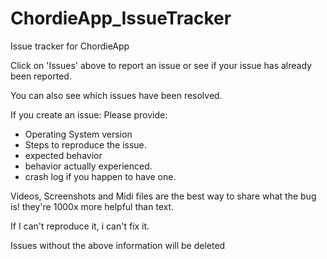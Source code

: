 # ChordieApp_IssueTracker
Issue tracker for ChordieApp

Click on 'Issues' above to report an issue or see if your issue has already been reported.

You can also see which issues have been resolved.

If you create an issue: 
Please provide: 
  - Operating System version
  - Steps to reproduce the issue.
  - expected behavior
  - behavior actually experienced.
  - crash log if you happen to have one.
  
Videos, Screenshots and Midi files are the best way to share what the bug is!  they're 1000x more helpful than text.
  
If I can't reproduce it, i can't fix it.

Issues without the above information will be deleted
